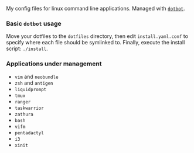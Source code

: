 My config files for linux command line applications.
Managed with [`dotbot`][dotbot].

### Basic `dotbot` usage

Move your dotfiles to the `dotfiles` directory, then edit `install.yaml.conf` to specify where each file should be symlinked to.
Finally, execute the install script: `./install`.

### Applications under management

- `vim` and `neobundle`
- `zsh` and `antigen`
- `liquidprompt`
- `tmux`
- `ranger`
- `taskwarrior`
- `zathura`
- `bash`
- `vifm`
- `pentadactyl`
- `i3`
- `xinit`


[dotbot]: https://github.com/anishathalye/dotbot
